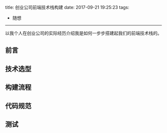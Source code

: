 title: 创业公司前端技术栈构建
date: 2017-09-21 19:25:23
tags:
- 随想
---

以我个人在创业公司的实际经历介绍我是如何一步步搭建起我们的前端技术栈的。

<!-- more -->
## 前言

## 技术选型

## 构建流程

## 代码规范

## 测试

